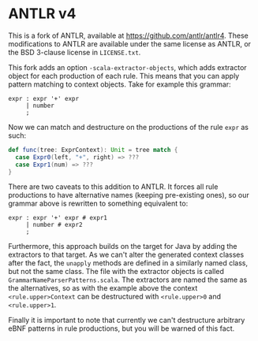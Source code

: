 # ANTLR v4
This is a fork of ANTLR, available at <https://github.com/antlr/antlr4>. These modifications to ANTLR are available under the same license as ANTLR, or the BSD 3-clause license in `LICENSE.txt`.

This fork adds an option `-scala-extractor-objects`, which adds extractor object for each production of each rule. This means that you can apply pattern matching to context objects. Take for example this grammar:

```antlrv4
expr : expr '+' expr
     | number
     ;
```

Now we can match and destructure on the productions of the rule `expr` as such:

```scala
def func(tree: ExprContext): Unit = tree match {
  case Expr0(left, "+", right) => ???
  case Expr1(num) => ???
}
```

There are two caveats to this addition to ANTLR. It forces all rule productions to have alternative names (keeping pre-existing ones), so our grammar above is rewritten to something equivalent to:

```antlrv4
expr : expr '+' expr # expr1
     | number # expr2
     ;
```

Furthermore, this approach builds on the target for Java by adding the extractors to that target. As we can't alter the generated context classes after the fact, the `unapply` methods are defined in a similarly named class, but not the same class. The file with the extractor objects is called `GrammarNameParserPatterns.scala`. The extractors are named the same as the alternatives, so as with the example above the context `<rule.upper>Context` can be destructured with `<rule.upper>0` and `<rule.upper>1`.

Finally it is important to note that currently we can't destructure arbitrary eBNF patterns in rule productions, but you will be warned of this fact.
